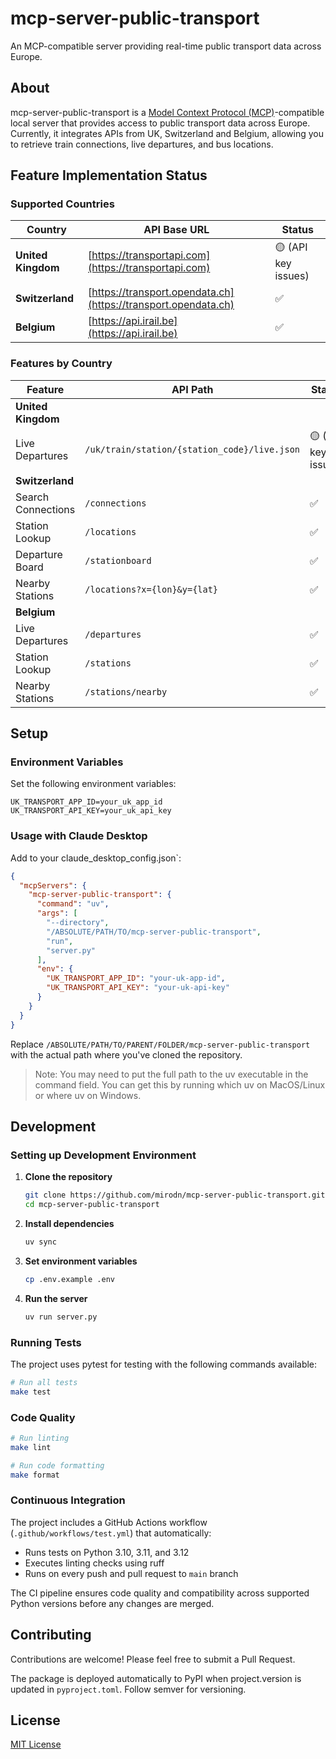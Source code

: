 # mcp-server-public-transport

An MCP-compatible server providing real-time public transport data across Europe.

## About

mcp-server-public-transport is a [Model Context Protocol (MCP)](https://modelcontextprotocol.io/introduction)-compatible local server that provides access to public transport data across Europe.
Currently, it integrates APIs from UK, Switzerland and Belgium, allowing you to retrieve train connections, live departures, and bus locations.

## Feature Implementation Status

### Supported Countries

| Country               | API Base URL                                                     | Status |
| --------------------- | ---------------------------------------------------------------- | ------ |
| **United Kingdom**    | [https://transportapi.com](https://transportapi.com)             | 🟡  (API key issues) |
| **Switzerland**       | [https://transport.opendata.ch](https://transport.opendata.ch)   | ✅     |
| **Belgium**           | [https://api.irail.be](https://api.irail.be)                      | ✅     |

### Features by Country

| Feature               | API Path                                                        | Status |
| --------------------- | --------------------------------------------------------------- | ------ |
| **United Kingdom** |   |   |
| Live Departures | `/uk/train/station/{station_code}/live.json`        | 🟡 (API key issues) |
| **Switzerland** | | |
| Search Connections | `/connections`                    | ✅     |
| Station Lookup     | `/locations`                      | ✅     |
| Departure Board    | `/stationboard`                   | ✅     |
| Nearby Stations    | `/locations?x={lon}&y={lat}`      | ✅     |
| **Belgium**           |                                |        |
| Live Departures | `/departures`                   | ✅     |
| Station Lookup     | `/stations`                     | ✅     |
| Nearby Stations    | `/stations/nearby`              | ✅     |

## Setup

### Environment Variables

Set the following environment variables:

```plaintext
UK_TRANSPORT_APP_ID=your_uk_app_id
UK_TRANSPORT_API_KEY=your_uk_api_key
```

### Usage with Claude Desktop

Add to your claude_desktop_config.json`:

```json
{
  "mcpServers": {
    "mcp-server-public-transport": {
      "command": "uv",
      "args": [
        "--directory",
        "/ABSOLUTE/PATH/TO/mcp-server-public-transport",
        "run",
        "server.py"
      ],
      "env": {
        "UK_TRANSPORT_APP_ID": "your-uk-app-id",
        "UK_TRANSPORT_API_KEY": "your-uk-api-key"
      }
    }
  }
}

```

Replace `/ABSOLUTE/PATH/TO/PARENT/FOLDER/mcp-server-public-transport` with the actual path where you've cloned the repository.
> Note: You may need to put the full path to the uv executable in the command field. You can get this by running which uv on MacOS/Linux or where uv on Windows.

## Development

### Setting up Development Environment

1. **Clone the repository**

   ```bash
   git clone https://github.com/mirodn/mcp-server-public-transport.git
   cd mcp-server-public-transport
    ```

2. **Install dependencies**

    ```bash
    uv sync
    ```

3. **Set environment variables**

    ```bash
    cp .env.example .env
    ```

4. **Run the server**

    ```bash
    uv run server.py
    ```

### Running Tests

The project uses pytest for testing with the following commands available:

```bash
# Run all tests
make test
```

### Code Quality

```bash
# Run linting
make lint

# Run code formatting
make format
```

### Continuous Integration

The project includes a GitHub Actions workflow (`.github/workflows/test.yml`) that automatically:

- Runs tests on Python 3.10, 3.11, and 3.12
- Executes linting checks using ruff
- Runs on every push and pull request to `main` branch

The CI pipeline ensures code quality and compatibility across supported Python versions before any changes are merged.

## Contributing

Contributions are welcome! Please feel free to submit a Pull Request.

The package is deployed automatically to PyPI when project.version is updated in `pyproject.toml`.
Follow semver for versioning.

## License

[MIT License](LICENSE)

